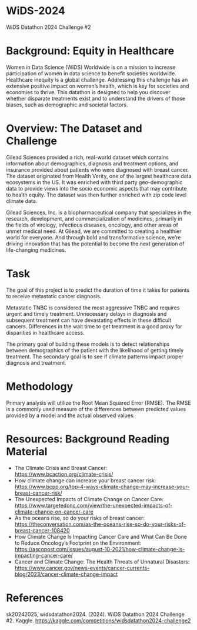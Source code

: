 # WiDS-2024
WiDS Datathon 2024 Challenge #2

# Background: Equity in Healthcare
Women in Data Science (WiDS) Worldwide is on a mission to increase participation of women in data science to benefit societies worldwide. Healthcare inequity is a global challenge. Addressing this challenge has an extensive positive impact on women’s health, which is key for societies and economies to thrive. This datathon is designed to help you discover whether disparate treatments exist and to understand the drivers of those biases, such as demographic and societal factors.

# Overview: The Dataset and Challenge
Gilead Sciences provided a rich, real-world dataset which contains information about demographics, diagnosis and treatment options, and insurance provided about patients who were diagnosed with breast cancer. The dataset originated from Health Verity, one of the largest healthcare data ecosystems in the US. It was enriched with third party geo-demographic data to provide views into the socio economic aspects that may contribute to health equity. The dataset was then further enriched with zip code level climate data.

Gilead Sciences, Inc. is a biopharmaceutical company that specializes in the research, development, and commercialization of medicines, primarily in the fields of virology, infectious diseases, oncology, and other areas of unmet medical need. At Gilead, we are committed to creating a healthier world for everyone. And ​​​​​​​through bold and transformative science, we’re driving innovation that has the potential to become the next generation of life-changing medicines.

# Task
The goal of this project is to predict the duration of time it takes for patients to receive metastatic cancer diagnosis.

Metastatic TNBC is considered the most aggressive TNBC and requires urgent and timely treatment. Unnecessary delays in diagnosis and subsequent treatment can have devastating effects in these difficult cancers. Differences in the wait time to get treatment is a good proxy for disparities in healthcare access.

The primary goal of building these models is to detect relationships between demographics of the patient with the likelihood of getting timely treatment. The secondary goal is to see if climate patterns impact proper diagnosis and treatment.

# Methodology
Primary analysis will utilize the Root Mean Squared Error (RMSE). The RMSE is a commonly used measure of the differences between predicted values provided by a model and the actual observed values. 

# Resources: Background Reading Material
- The Climate Crisis and Breast Cancer: https://www.bcaction.org/climate-crisis/
- How climate change can increase your breast cancer risk: https://www.bcpp.org/top-4-ways-climate-change-may-increase-your-breast-cancer-risk/
- The Unexpected Impacts of Climate Change on Cancer Care: https://www.targetedonc.com/view/the-unexpected-impacts-of-climate-change-on-cancer-care
- As the oceans rise, so do your risks of breast cancer: https://theconversation.com/as-the-oceans-rise-so-do-your-risks-of-breast-cancer-108420
- How Climate Change Is Impacting Cancer Care and What Can Be Done to Reduce Oncology’s Footprint on the Environment: https://ascopost.com/issues/august-10-2021/how-climate-change-is-impacting-cancer-care/
- Cancer and Climate Change: The Health Threats of Unnatural Disasters: https://www.cancer.gov/news-events/cancer-currents-blog/2023/cancer-climate-change-impact

# References
sk20242025, widsdatathon2024. (2024). WiDS Datathon 2024 Challenge #2. Kaggle. https://kaggle.com/competitions/widsdatathon2024-challenge2

